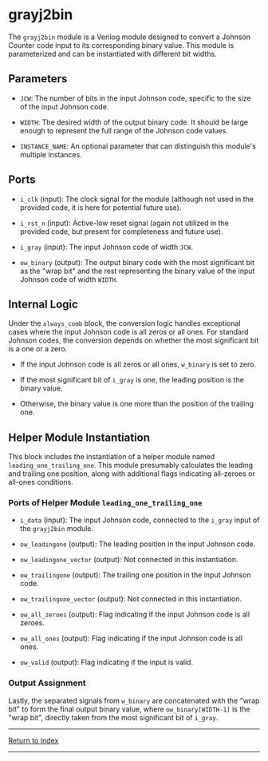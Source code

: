 # grayj2bin

The `grayj2bin` module is a Verilog module designed to convert a Johnson Counter code input to its corresponding binary value. This module is parameterized and can be instantiated with different bit widths.

## Parameters

- `JCW`: The number of bits in the input Johnson code, specific to the size of the input Johnson code.

- `WIDTH`: The desired width of the output binary code. It should be large enough to represent the full range of the Johnson code values.

- `INSTANCE_NAME`: An optional parameter that can distinguish this module's multiple instances.

## Ports

- `i_clk` (input): The clock signal for the module (although not used in the provided code, it is here for potential future use).

- `i_rst_n` (input): Active-low reset signal (again not utilized in the provided code, but present for completeness and future use).

- `i_gray` (input): The input Johnson code of width `JCW`.

- `ow_binary` (output): The output binary code with the most significant bit as the "wrap bit" and the rest representing the binary value of the input Johnson code of width `WIDTH`.

## Internal Logic

Under the `always_comb` block, the conversion logic handles exceptional cases where the input Johnson code is all zeros or all ones. For standard Johnson codes, the conversion depends on whether the most significant bit is a one or a zero.

- If the input Johnson code is all zeros or all ones, `w_binary` is set to zero.

- If the most significant bit of `i_gray` is one, the leading position is the binary value.

- Otherwise, the binary value is one more than the position of the trailing one.

## Helper Module Instantiation

This block includes the instantiation of a helper module named `leading_one_trailing_one`. This module presumably calculates the leading and trailing one position, along with additional flags indicating all-zeroes or all-ones conditions.

### Ports of Helper Module `leading_one_trailing_one`

- `i_data` (input): The input Johnson code, connected to the `i_gray` input of the `grayj2bin` module.

- `ow_leadingone` (output): The leading position in the input Johnson code.

- `ow_leadingone_vector` (output): Not connected in this instantiation.

- `ow_trailingone` (output): The trailing one position in the input Johnson code.

- `ow_trailingone_vector` (output): Not connected in this instantiation.

- `ow_all_zeroes` (output): Flag indicating if the input Johnson code is all zeroes.

- `ow_all_ones` (output): Flag indicating if the input Johnson code is all ones.

- `ow_valid` (output): Flag indicating if the input is valid.

### Output Assignment

Lastly, the separated signals from `w_binary` are concatenated with the "wrap bit" to form the final output binary value, where `ow_binary[WIDTH-1]` is the "wrap bit", directly taken from the most significant bit of `i_gray`.

---

[Return to Index](index.md)

----------
